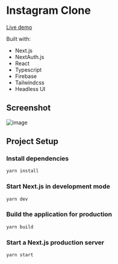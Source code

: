 # Instagram Clone

[Live demo](https://instagram-clone-alkimcaner.vercel.app/)

Built with:

- Next.js
- NextAuth.js
- React
- Typescript
- Firebase
- Tailwindcss
- Headless UI

## Screenshot

![image](https://user-images.githubusercontent.com/17219339/234253896-8fa6a95b-a222-4d07-886f-0678b7130140.png)

## Project Setup

### Install dependencies

```bash
yarn install
```

### Start Next.js in development mode

```bash
yarn dev
```

### Build the application for production

```bash
yarn build
```

### Start a Next.js production server

```bash
yarn start
```
